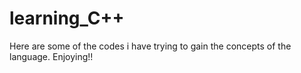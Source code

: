 # learning_C++
Here are some of the codes i have trying to gain the concepts of the language.
Enjoying!!
